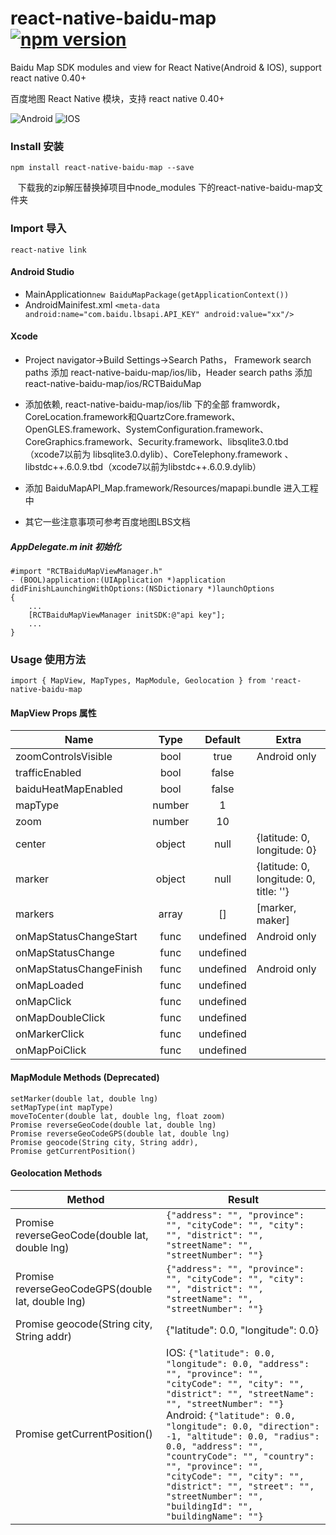 # react-native-baidu-map [![npm version](https://img.shields.io/npm/v/react-native-baidu-map.svg?style=flat)](https://www.npmjs.com/package/react-native-baidu-map)

Baidu Map SDK modules and view for React Native(Android & IOS), support react native 0.40+

百度地图 React Native 模块，支持 react native 0.40+

![Android](https://raw.githubusercontent.com/lovebing/react-native-baidu-map/master/images/android.jpg)
![IOS](https://raw.githubusercontent.com/lovebing/react-native-baidu-map/master/images/ios.jpg)

### Install 安装
    npm install react-native-baidu-map --save
    下载我的zip解压替换掉项目中node_modules 下的react-native-baidu-map文件夹
### Import 导入
    react-native link
#### Android Studio

- MainApplication`new BaiduMapPackage(getApplicationContext())`
- AndroidMainifest.xml `<meta-data
            android:name="com.baidu.lbsapi.API_KEY" android:value="xx"/>`

#### Xcode
- Project navigator->Build Settings->Search Paths， Framework search paths 添加 react-native-baidu-map/ios/lib，Header search paths 添加 react-native-baidu-map/ios/RCTBaiduMap
- 添加依赖, react-native-baidu-map/ios/lib 下的全部 framwordk， CoreLocation.framework和QuartzCore.framework、OpenGLES.framework、SystemConfiguration.framework、CoreGraphics.framework、Security.framework、libsqlite3.0.tbd（xcode7以前为 libsqlite3.0.dylib）、CoreTelephony.framework 、libstdc++.6.0.9.tbd（xcode7以前为libstdc++.6.0.9.dylib）
- 添加 BaiduMapAPI_Map.framework/Resources/mapapi.bundle 进入工程中

- 其它一些注意事项可参考百度地图LBS文档

##### AppDelegate.m init 初始化
    #import "RCTBaiduMapViewManager.h"
    - (BOOL)application:(UIApplication *)application didFinishLaunchingWithOptions:(NSDictionary *)launchOptions
    {
        ...
        [RCTBaiduMapViewManager initSDK:@"api key"];
        ...
    }

### Usage 使用方法

    import { MapView, MapTypes, MapModule, Geolocation } from 'react-native-baidu-map

#### MapView Props 属性
| Name                    | Type  | Default  | Extra
| ----------------------- |:-----:| :-------:| -------
| zoomControlsVisible     | bool  | true     | Android only
| trafficEnabled          | bool  | false    |
| baiduHeatMapEnabled     | bool  | false    |
| mapType                 | number| 1        |
| zoom                    | number| 10       |
| center                  | object| null     | {latitude: 0, longitude: 0}
| marker                  | object| null     | {latitude: 0, longitude: 0, title: ''}
| markers                 | array | []       | [marker, maker]
| onMapStatusChangeStart  | func  | undefined| Android only
| onMapStatusChange       | func  | undefined|
| onMapStatusChangeFinish | func  | undefined| Android only
| onMapLoaded             | func  | undefined|
| onMapClick              | func  | undefined|
| onMapDoubleClick        | func  | undefined|
| onMarkerClick           | func  | undefined|
| onMapPoiClick           | func  | undefined|

#### MapModule Methods (Deprecated)
    setMarker(double lat, double lng)
    setMapType(int mapType)
    moveToCenter(double lat, double lng, float zoom)
    Promise reverseGeoCode(double lat, double lng)
    Promise reverseGeoCodeGPS(double lat, double lng)
    Promise geocode(String city, String addr),
    Promise getCurrentPosition()

#### Geolocation Methods

| Method                    | Result
| ------------------------- | -------
| Promise reverseGeoCode(double lat, double lng) | `{"address": "", "province": "", "cityCode": "", "city": "", "district": "", "streetName": "", "streetNumber": ""}`
| Promise reverseGeoCodeGPS(double lat, double lng) |  `{"address": "", "province": "", "cityCode": "", "city": "", "district": "", "streetName": "", "streetNumber": ""}`
| Promise geocode(String city, String addr) | {"latitude": 0.0, "longitude": 0.0}
| Promise getCurrentPosition() | IOS: `{"latitude": 0.0, "longitude": 0.0, "address": "", "province": "", "cityCode": "", "city": "", "district": "", "streetName": "", "streetNumber": ""}` Android: `{"latitude": 0.0, "longitude": 0.0, "direction": -1, "altitude": 0.0, "radius": 0.0, "address": "", "countryCode": "", "country": "", "province": "", "cityCode": "", "city": "", "district": "", "street": "", "streetNumber": "", "buildingId": "", "buildingName": ""}`
